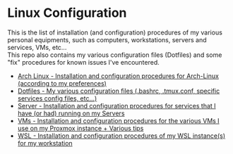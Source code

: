 # Linux Configuration

This is the list of installation (and configuration) procedures of my various personal equipments, such as computers, workstations, servers and services, VMs, etc...   
This repo also contains my various configuration files (Dotfiles) and some "fix" procedures for known issues I've encountered.  

* [Arch Linux - Installation and configuration procedures for Arch-Linux (according to my preferences)](https://github.com/Antiz96/Linux-Configuration/tree/main/Arch-Linux)
* [Dotfiles - My various configuration files (.bashrc, .tmux.conf, specific services config files, etc...)  ](https://github.com/Antiz96/Linux-Configuration/tree/main/Dotfiles)
* [Server - Installation and configuration procedures for services that I have (or had) running on my Servers](https://github.com/Antiz96/Linux-Configuration/tree/main/Server)
* [VMs - Installation and configuration procedures for the various VMs I use on my Proxmox instance + Various tips](https://github.com/Antiz96/Linux-Configuration/tree/main/VMs)
* [WSL - Installation and configuration procedures of my WSL instance(s) for my workstation](https://github.com/Antiz96/Linux-Configuration/tree/main/WSL)
